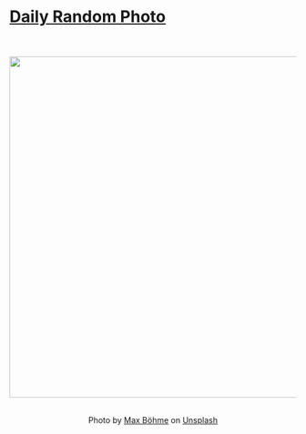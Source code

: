 # [Daily Random Photo](https://www.dailyrandomphoto.com/)

<div align="center">
  <br>
  <br>
  <a href="https://www.dailyrandomphoto.com/p/2025/2025-06-12/"><img src="https://images.unsplash.com/photo-1744148070187-b3815f7a9dbc?crop=entropy&cs=tinysrgb&fit=max&fm=jpg&ixid=M3w3NzUwOHwwfDF8cmFuZG9tfHx8fHx8fHx8MTc0OTY4OTI4OHw&ixlib=rb-4.1.0&q=80&w=1080" width="600px"></a>
  <br>
  <br>
  <p class="has-text-grey">Photo by <a href="https://unsplash.com/@max_boehme?utm_source=Daily%20Random%20Photo&amp;utm_medium=referral" target="_blank" rel="noopener noreferrer">Max Böhme</a> on <a href="https://unsplash.com/photos/beach-ocean-and-sky-create-a-serene-seascape-wWA752vCKwA?utm_source=Daily%20Random%20Photo&amp;utm_medium=referral" target="_blank" rel="noopener noreferrer">Unsplash</a></p>
</div>
